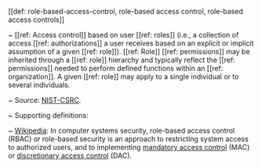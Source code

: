 [[def: role-based-access-control, role-based access control, role-based access controls]]

~ [[ref: Access control]] based on user [[ref: roles]] (i.e., a collection of access [[ref: authorizations]] a user receives based on an explicit or implicit assumption of a given [[ref: role]]). [[ref: Role]] [[ref: permissions]] may be inherited through a [[ref: role]] hierarchy and typically reflect the [[ref: permissions]] needed to perform defined functions within an [[ref: organization]]. A given [[ref: role]] may apply to a single individual or to several individuals.

~ Source: [NIST-CSRC](https://csrc.nist.gov/glossary/term/role_based_access_control).

~ Supporting definitions:

~ [Wikipedia](https://en.wikipedia.org/wiki/Role-based_access_control): In computer systems security, role-based access control (RBAC) or role-based security is an approach to restricting system access to authorized users, and to implementing [mandatory access control](https://en.wikipedia.org/wiki/Mandatory_access_control) (MAC) or [discretionary access control](https://en.wikipedia.org/wiki/Discretionary_access_control) (DAC).
